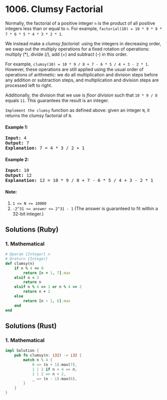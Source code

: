 # 1006. Clumsy Factorial
Normally, the factorial of a positive integer ```n``` is the product of all positive integers less than or equal to ```n```.  For example, ```factorial(10) = 10 * 9 * 8 * 7 * 6 * 5 * 4 * 3 * 2 * 1```.

We instead make a *clumsy factorial*: using the integers in decreasing order, we swap out the multiply operations for a fixed rotation of operations: multiply (*), divide (/), add (+) and subtract (-) in this order.

For example, ```clumsy(10) = 10 * 9 / 8 + 7 - 6 * 5 / 4 + 3 - 2 * 1```.  However, these operations are still applied using the usual order of operations of arithmetic: we do all multiplication and division steps before any addition or subtraction steps, and multiplication and division steps are processed left to right.

Additionally, the division that we use is *floor division* such that ```10 * 9 / 8``` equals ```11```.  This guarantees the result is an integer.

```Implement the clumsy``` function as defined above: given an integer ```N```, it returns the clumsy factorial of ```N```.

#### Example 1:
<pre>
<strong>Input:</strong> 4
<strong>Output:</strong> 7
<strong>Explanation:</strong> 7 = 4 * 3 / 2 + 1
</pre>

#### Example 2:
<pre>
<strong>Input:</strong> 10
<strong>Output:</strong> 12
<strong>Explanation:</strong> 12 = 10 * 9 / 8 + 7 - 6 * 5 / 4 + 3 - 2 * 1
</pre>

#### Note:
1. ```1 <= N <= 10000```
2. ```-2^31 <= answer <= 2^31 - 1```  (The answer is guaranteed to fit within a 32-bit integer.)

## Solutions (Ruby)

### 1. Mathematical
```Ruby
# @param {Integer} n
# @return {Integer}
def clumsy(n)
    if n % 4 == 0
        return [n + 1, 7].max
    elsif n < 3
        return n
    elsif n % 4 == 1 or n % 4 == 2
        return n + 2
    else
        return [n - 1, 6].max
    end
end
```

## Solutions (Rust)

### 1. Mathematical
```Rust
impl Solution {
    pub fn clumsy(n: i32) -> i32 {
        match n % 4 {
            0 => (n + 1).max(7),
            1 | 2 if n < 4 => n,
            1 | 2 => n + 2,
            _ => (n - 1).max(6),
        }
    }
}
```
